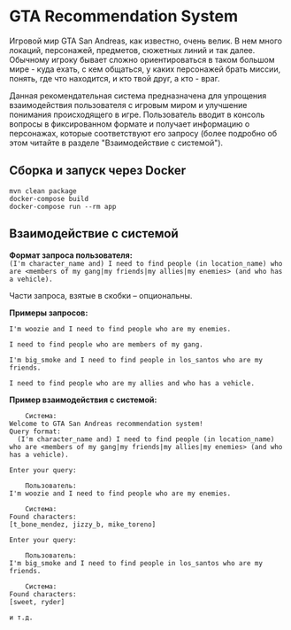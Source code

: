 # GTA Recommendation System
Игровой мир GTA San Andreas, как известно, очень велик. 
В нем много локаций, персонажей, предметов, сюжетных линий и так далее.
Обычному игроку бывает сложно ориентироваться в таком большом мире - куда ехать, с кем общаться,
у каких персонажей брать миссии, понять, где что находится, и кто твой друг, а кто - враг.

Данная рекомендательная система предназначена для упрощения взаимодействия пользователя
с игровым миром и улучшение понимания происходящего в игре. Пользователь вводит в консоль вопросы
в фиксированном формате и получает информацию о персонажах, которые соответствуют его запросу
(более подробно об этом читайте в разделе "Взаимодействие с системой").

## Сборка и запуск через Docker
```shell
mvn clean package
docker-compose build
docker-compose run --rm app
```

## Взаимодействие с системой
**Формат запроса пользователя:**  
`(I'm character_name and) I need to find people (in location_name) who are <members of my gang|my friends|my allies|my enemies> (and who has a vehicle).`

Части запроса, взятые в скобки – опциональны.

**Примеры запросов:**
```
I'm woozie and I need to find people who are my enemies.

I need to find people who are members of my gang.

I'm big_smoke and I need to find people in los_santos who are my friends.

I need to find people who are my allies and who has a vehicle.
```

**Пример взаимодействия с системой:**
```
    Система:
Welcome to GTA San Andreas recommendation system!
Query format:
  (I'm character_name and) I need to find people (in location_name) who are <members of my gang|my friends|my allies|my enemies> (and who has a vehicle).

Enter your query:

    Пользователь:
I'm woozie and I need to find people who are my enemies.

    Система:
Found characters:
[t_bone_mendez, jizzy_b, mike_toreno]

Enter your query: 

    Пользователь:
I'm big_smoke and I need to find people in los_santos who are my friends.

    Система:
Found characters:
[sweet, ryder]

и т.д.
```
